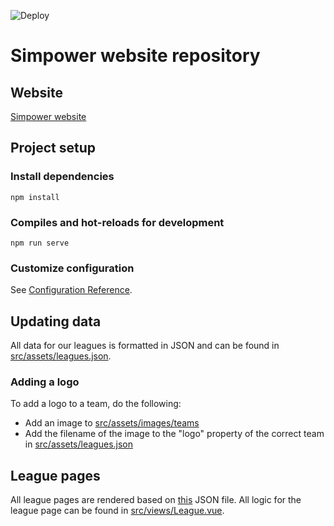 ![Deploy](https://github.com/JaccovdP/simpower-frontend/workflows/Deploy/badge.svg)

# Simpower website repository

## Website
[Simpower website](https://simpower.co.uk)

## Project setup
### Install dependencies
```
npm install
```

### Compiles and hot-reloads for development
```
npm run serve
```

### Customize configuration
See [Configuration Reference](https://cli.vuejs.org/config/).

## Updating data
All data for our leagues is formatted in JSON and can be found in [src/assets/leagues.json](src/assets/leagues.json).

### Adding a logo
To add a logo to a team, do the following:
- Add an image to [src/assets/images/teams](src/assets/images/teams)
- Add the filename of the image to the "logo" property of the correct team in [src/assets/leagues.json](src/assets/leagues.json)

## League pages
All league pages are rendered based on [this](src/assets/leagues.json) JSON file. All logic for the league page can be found in [src/views/League.vue](src/views/League.vue).
